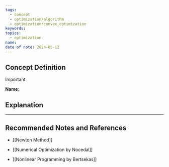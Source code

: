 ```yaml
---
tags:
  - concept
  - optimization/algorithm
  - optimization/convex_optimization
keywords: 
topics:
  - optimization
name: 
date of note: 2024-05-12
---
```


## Concept Definition

>[!important]
>**Name**: 



## Explanation





-----------
##  Recommended Notes and References

- [[Newton Method]]

- [[Numerical Optimization by Nocedal]]
- [[Nonlinear Programming by Bertsekas]]